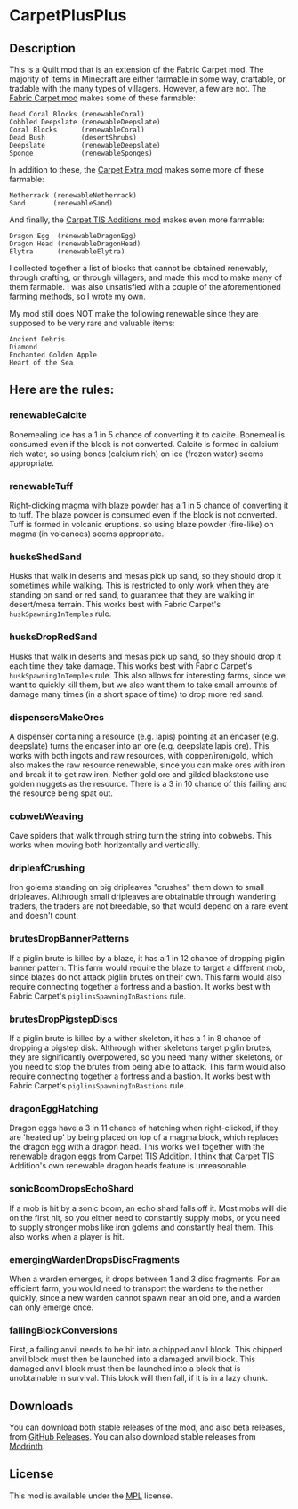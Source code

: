 # CarpetPlusPlus

## Description

This is a Quilt mod that is an extension of the Fabric Carpet mod.
The majority of items in Minecraft are either farmable in some way,
craftable, or tradable with the many types of villagers.
However, a few are not. The [Fabric Carpet mod](https://github.com/gnembon/fabric-carpet) makes some of these farmable:

```
Dead Coral Blocks (renewableCoral)
Cobbled Deepslate (renewableDeepslate)
Coral Blocks      (renewableCoral)
Dead Bush         (desertShrubs)
Deepslate         (renewableDeepslate)
Sponge            (renewableSponges)
```

In addition to these, the [Carpet Extra mod](https://github.com/gnembon/carpet-extra) makes some more of these farmable:

```
Netherrack (renewableNetherrack)
Sand       (renewableSand)
```

And finally, the [Carpet TIS Additions mod](https://github.com/TISUnion/Carpet-TIS-Addition) makes even more farmable:

```
Dragon Egg  (renewableDragonEgg)
Dragon Head (renewableDragonHead)
Elytra      (renewableElytra)
```

I collected together a list of blocks that cannot be obtained renewably,
through crafting, or through villagers, and made this mod to make many of them farmable.
I was also unsatisfied with a couple of the aforementioned farming methods, so I wrote my own.

My mod still does NOT make the following renewable since they are supposed to be very rare and valuable items:

```
Ancient Debris
Diamond
Enchanted Golden Apple
Heart of the Sea
```

## Here are the rules:

### renewableCalcite

Bonemealing ice has a 1 in 5 chance of converting it to calcite.
Bonemeal is consumed even if the block is not converted.
Calcite is formed in calcium rich water,
so using bones (calcium rich) on ice (frozen water) seems appropriate.

### renewableTuff

Right-clicking magma with blaze powder has a 1 in 5 chance of converting it to tuff.
The blaze powder is consumed even if the block is not converted.
Tuff is formed in volcanic eruptions.
so using blaze powder (fire-like) on magma (in volcanoes) seems appropriate.

### husksShedSand

Husks that walk in deserts and mesas pick up sand,
so they should drop it sometimes while walking.
This is restricted to only work when they are standing on sand or red sand,
to guarantee that they are walking in desert/mesa terrain.
This works best with Fabric Carpet's `huskSpawningInTemples` rule.

### husksDropRedSand

Husks that walk in deserts and mesas pick up sand,
so they should drop it each time they take damage.
This works best with Fabric Carpet's `huskSpawningInTemples` rule.
This also allows for interesting farms, since we want to quickly kill them,
but we also want them to take small amounts of damage many times
(in a short space of time) to drop more red sand.

### dispensersMakeOres

A dispenser containing a resource (e.g. lapis) pointing at an encaser (e.g. deepslate)
turns the encaser into an ore (e.g. deepslate lapis ore).
This works with both ingots and raw resources, with copper/iron/gold,
which also makes the raw resource renewable,
since you can make ores with iron and break it to get raw iron.
Nether gold ore and gilded blackstone use golden nuggets as the resource.
There is a 3 in 10 chance of this failing and the resource being spat out.

### cobwebWeaving

Cave spiders that walk through string turn the string into cobwebs.
This works when moving both horizontally and vertically.

### dripleafCrushing

Iron golems standing on big dripleaves "crushes" them down to small dripleaves.
Althrough small dripleaves are obtainable through wandering traders,
the traders are not breedable, so that would depend on a rare event and doesn't count.

### brutesDropBannerPatterns

If a piglin brute is killed by a blaze,
it has a 1 in 12 chance of dropping piglin banner pattern.
This farm would require the blaze to target a different mob,
since blazes do not attack piglin brutes on their own.
This farm would also require connecting together a fortress and a bastion.
It works best with Fabric Carpet's `piglinsSpawningInBastions` rule.

### brutesDropPigstepDiscs

If a piglin brute is killed by a wither skeleton,
it has a 1 in 8 chance of dropping a pigstep disk.
Althrough wither skeletons target piglin brutes,
they are significantly overpowered, so you need many wither skeletons,
or you need to stop the brutes from being able to attack.
This farm would also require connecting together a fortress and a bastion.
It works best with Fabric Carpet's `piglinsSpawningInBastions` rule.

### dragonEggHatching

Dragon eggs have a 3 in 11 chance of hatching when right-clicked,
if they are 'heated up' by being placed on top of a magma block,
which replaces the dragon egg with a dragon head.
This works well together with the renewable dragon eggs from Carpet TIS Addition.
I think that Carpet TIS Addition's own renewable dragon heads feature is unreasonable.

### sonicBoomDropsEchoShard

If a mob is hit by a sonic boom, an echo shard falls off it.
Most mobs will die on the first hit, so you either need to constantly supply mobs,
or you need to supply stronger mobs like iron golems and constantly heal them.
This also works when a player is hit.

### emergingWardenDropsDiscFragments

When a warden emerges, it drops between 1 and 3 disc fragments.
For an efficient farm, you would need to transport the wardens to the nether quickly,
since a new warden cannot spawn near an old one, and a warden can only emerge once.

### fallingBlockConversions

First, a falling anvil needs to be hit into a chipped anvil block.
This chipped anvil block must then be launched into a damaged anvil block. 
This damaged anvil block must then be launched into a block that is unobtainable in survival.
This block will then fall, if it is in a lazy chunk.

## Downloads

You can download both stable releases of the mod, and also beta releases, from [GitHub Releases](https://github.com/DragonEggBedrockBreaking/CarpetPlusPlus/releases).
You can also download stable releases from [Modrinth](https://modrinth.com/mod/carpetplusplus).

## License

This mod is available under the [MPL](LICENSE.txt) license.
